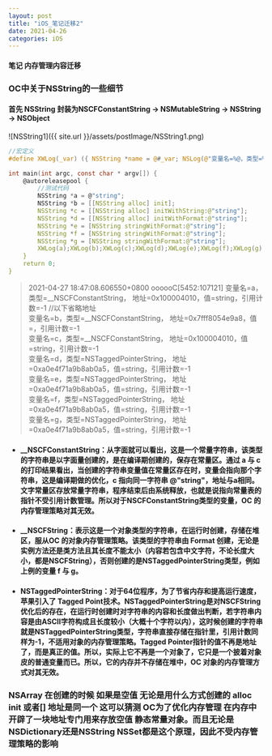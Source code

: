```yaml
---
layout: post
title: "iOS_笔记迁移2"
date: 2021-04-26
categories: iOS
---
```

#### 笔记 内存管理内容迁移

### OC中关于NSString的一些细节

#### 首先 NSString 封装为NSCFConstantString -> NSMutableString -> NSString -> NSObject
![NSString1]({{ site.url }}/assets/postImage/NSString1.png)
```c
//宏定义
#define XWLog(_var) ({ NSString *name = @#_var; NSLog(@"变量名=%@，类型=%@， 地址=%p，值=%@，引用计数=%d", name, [_var class], _var, _var, (int)[_var retainCount]); })

int main(int argc, const char * argv[]) {
    @autoreleasepool {
        //测试代码
        NSString *a = @"string";
        NSString *b = [[NSString alloc] init];
        NSString *c = [[NSString alloc] initWithString:@"string"];
        NSString *d = [[NSString alloc] initWithFormat:@"string"];
        NSString *e = [NSString stringWithFormat:@"string"];
        NSString *f = [NSString stringWithFormat:@"string"];
        NSString *g = [NSString stringWithFormat:@"string"];
        XWLog(a);XWLog(b);XWLog(c);XWLog(d);XWLog(e);XWLog(f);XWLog(g);
    }
    return 0;
}
```
>2021-04-27 18:47:08.606550+0800 oooooC[5452:107121] 变量名=a，类型=__NSCFConstantString， 地址=0x100004010，值=string，引用计数=-1 //以下省略地址  
变量名=b，类型=__NSCFConstantString， 地址=0x7fff8054e9a8，值=，引用计数=-1  
变量名=c，类型=__NSCFConstantString， 地址=0x100004010，值=string，引用计数=-1  
变量名=d，类型=NSTaggedPointerString， 地址=0xa0e4f71a9b8ab0a5，值=string，引用计数=-1  
变量名=e，类型=NSTaggedPointerString， 地址=0xa0e4f71a9b8ab0a5，值=string，引用计数=-1  
变量名=f，类型=NSTaggedPointerString， 地址=0xa0e4f71a9b8ab0a5，值=string，引用计数=-1  
变量名=g，类型=NSTaggedPointerString， 地址=0xa0e4f71a9b8ab0a5，值=string，引用计数=-1  

* ####  __NSCFConstantString：从字面就可以看出，这是一个常量字符串，该类型的字符串是以字面量创建的，是在编译期创建的，保存在常量区。通过 a 与 c 的打印结果看出，当创建的字符串变量值在常量区存在时，变量会指向那个字符串，这是编译期做的优化，c 指向同一字符串 @"string"，地址与a相同。文字常量区存放常量字符串，程序结束后由系统释放，也就是说指向常量表的指针不受引用计数管理。所以对于NSCFConstantString类型的变量，OC 的内存管理策略对其无效。
* ####  __NSCFString：表示这是一个对象类型的字符串，在运行时创建，存储在堆区，服从OC 的对象内存管理策略。该类型的字符串由 Format 创建，无论是实例方法还是类方法且其长度不能太小（内容若包含中文字符，不论长度大小，都是NSCFString），否则创建的是NSTaggedPointerString类型，例如上例的变量 f 与 g。
* #### NSTaggedPointerString：对于64位程序，为了节省内存和提高运行速度，苹果引入了 Tagged Point技术。NSTaggedPointerString是对NSCFString优化后的存在，在运行时创建时对字符串的内容和长度做出判断，若字符串内容是由ASCII字符构成且长度较小（大概十个字符以内），这时候创建的字符串就是NSTaggedPointerString类型，字符串直接存储在指针里，引用计数同样为-1，不适用对象的内存管理策略。Tagged Pointer指针的值不再是地址了，而是真正的值。所以，实际上它不再是一个对象了，它只是一个披着对象皮的普通变量而已。所以，它的内存并不存储在堆中，OC 对象的内存管理方式对其无效。
### NSArray 在创建的时候 如果是空值 无论是用什么方式创建的 alloc init 或者[] 地址是同一个 这可以猜测 OC为了优化内存管理 在内存中开辟了一块地址专门用来存放空值 静态常量对象。而且无论是NSDictionary还是NSString NSSet都是这个原理，因此不受内存管理策略的影响

